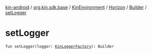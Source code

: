 [kin-android](../../../../index.md) / [org.kin.sdk.base](../../../index.md) / [KinEnvironment](../../index.md) / [Horizon](../index.md) / [Builder](index.md) / [setLogger](./set-logger.md)

# setLogger

`fun setLogger(logger: `[`KinLoggerFactory`](../../../../org.kin.sdk.base.tools/-kin-logger-factory/index.md)`): Builder`